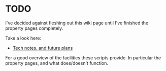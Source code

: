# TODO #

I've decided against fleshing out this wiki page until I've finished the property pages completely.

Take a look here:

  * [Tech notes, and future plans](TechNotesFuturePlans.md)

For a good overview of the facilities these scripts provide. In particular the property pages, and what does/doesn't function.